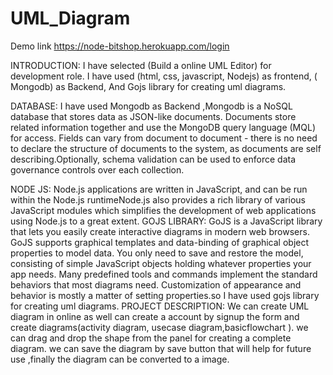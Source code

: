 # UML_Diagram
Demo link
https://node-bitshop.herokuapp.com/login

INTRODUCTION:
	I have selected (Build a online UML Editor) for development role. I have used (html, css,  javascript, Nodejs) as  frontend,  ( Mongodb) as Backend, And Gojs library for creating uml diagrams.

DATABASE:
	I have used Mongodb as Backend ,Mongodb is a NoSQL database that stores data as JSON-like documents. Documents store related information together and use the MongoDB query language (MQL) for access. Fields can vary from document to document - there is no need to declare the structure of documents to the system, as documents are self describing.Optionally, schema validation can be used to enforce data governance controls over each collection.

NODE JS:
	Node.js applications are written in JavaScript, and can be run within the Node.js runtimeNode.js also provides a rich library of various JavaScript modules which simplifies the development of web applications using Node.js to a great extent.
GOJS LIBRARY:
	GoJS is a JavaScript library that lets you easily create interactive diagrams in modern web browsers. GoJS supports graphical templates and data-binding of graphical object properties to model data. You only need to save and restore the model, consisting of simple JavaScript objects holding whatever properties your app needs. Many predefined tools and commands implement the standard behaviors that most diagrams need. Customization of appearance and behavior is mostly a matter of setting properties.so I have used gojs library for creating uml diagrams.
PROJECT DESCRIPTION:
We can create UML diagram in online as well can create a account by signup the form and create diagrams(activity diagram, usecase diagram,basicflowchart ). we can drag and drop the shape from the panel for creating a complete diagram. we can save the diagram by save button that will help for future use ,finally the diagram can be converted to a image.
	

